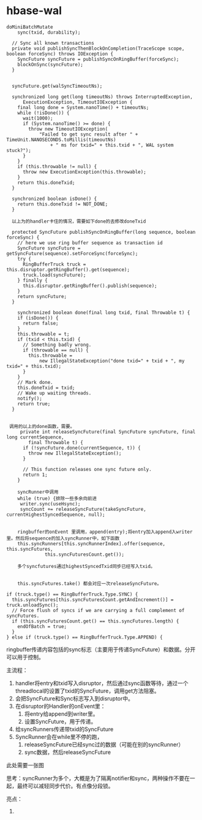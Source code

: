 # hbase-wal







```
doMiniBatchMutate
	sync(txid, durability);
	
  // Sync all known transactions
  private void publishSyncThenBlockOnCompletion(TraceScope scope, boolean forceSync) throws IOException {
    SyncFuture syncFuture = publishSyncOnRingBuffer(forceSync);
    blockOnSync(syncFuture);
  }
  
  
  syncFuture.get(walSyncTimeoutNs);
  
  synchronized long get(long timeoutNs) throws InterruptedException,
      ExecutionException, TimeoutIOException {
    final long done = System.nanoTime() + timeoutNs;
    while (!isDone()) {
      wait(1000);
      if (System.nanoTime() >= done) {
        throw new TimeoutIOException(
            "Failed to get sync result after " + TimeUnit.NANOSECONDS.toMillis(timeoutNs)
                + " ms for txid=" + this.txid + ", WAL system stuck?");
      }
    }
    if (this.throwable != null) {
      throw new ExecutionException(this.throwable);
    }
    return this.doneTxid;
  }
  
  synchronized boolean isDone() {
    return this.doneTxid != NOT_DONE;
  }
  
  以上为的handler卡住的情况，需要如下done的去修改doneTxid
  
  protected SyncFuture publishSyncOnRingBuffer(long sequence, boolean forceSync) {
    // here we use ring buffer sequence as transaction id
    SyncFuture syncFuture = getSyncFuture(sequence).setForceSync(forceSync);
    try {
      RingBufferTruck truck = this.disruptor.getRingBuffer().get(sequence);
      truck.load(syncFuture);
    } finally {
      this.disruptor.getRingBuffer().publish(sequence);
    }
    return syncFuture;
  }
  
    synchronized boolean done(final long txid, final Throwable t) {
    if (isDone()) {
      return false;
    }
    this.throwable = t;
    if (txid < this.txid) {
      // Something badly wrong.
      if (throwable == null) {
        this.throwable =
            new IllegalStateException("done txid=" + txid + ", my txid=" + this.txid);
      }
    }
    // Mark done.
    this.doneTxid = txid;
    // Wake up waiting threads.
    notify();
    return true;
  }
  
  
 调用的以上的done函数，需要。
     private int releaseSyncFuture(final SyncFuture syncFuture, final long currentSequence,
        final Throwable t) {
      if (!syncFuture.done(currentSequence, t)) {
        throw new IllegalStateException();
      }

      // This function releases one sync future only.
      return 1;
    }
    
    syncRunner中调用
    while (true) {排除一些多余向前进
     writer.sync(useHsync);
     syncCount += releaseSyncFuture(takeSyncFuture, currentHighestSyncedSequence, null);
     
    
    ringbuffer的onEvent 里调用，append(entry);将entry加入append入writer里。然后将sequence的加入syncRunner中，如下函数
    this.syncRunners[this.syncRunnerIndex].offer(sequence, this.syncFutures,
              this.syncFuturesCount.get());
              
    多个syncfutures通过highestSyncedTxid同步已经写入txid。
    
    
    this.syncFutures.take() 都会对应一次releaseSyncFuture。
```



```
if (truck.type() == RingBufferTruck.Type.SYNC) {
  this.syncFutures[this.syncFuturesCount.getAndIncrement()] = truck.unloadSync();
  // Force flush of syncs if we are carrying a full complement of syncFutures.
  if (this.syncFuturesCount.get() == this.syncFutures.length) {
    endOfBatch = true;
  }
} else if (truck.type() == RingBufferTruck.Type.APPEND) {
```



ringbuffer传递内容包括的sync标志（主要用于传递SyncFuture）和数据。分开可以用于控制。



主流程：

1. handler将entry和txid写入disruptor，然后通过sync函数等待，通过一个threadlocal的设置了txid的SyncFuture，调用get方法阻塞。
2. 会把SyncFuture和Sync标志写入到disruptor中。
3. 在disruptor的Handler的onEvent里：
   1. 将entry给append到writer里。
   2. 设置SyncFuture，用于传递。
4. 给syncRunners传递带txid的SyncFuture
5. SyncRunner会在while里不停的跑，
   1. releaseSyncFuture已经sync过的数据（可能在别的syncRunner）
   2. sync数据，然后releaseSyncFuture




此处需要一张图



思考：syncRunner为多个，大概是为了隔离notifier和sync，两种操作不要在一起，最终可以减轻同步代价。有点像分段锁。



亮点：

1. ​







